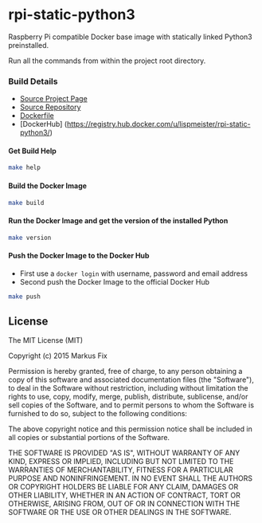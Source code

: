 # rpi-static-python3

Raspberry Pi compatible Docker base image with statically linked Python3 preinstalled.

Run all the commands from within the project root directory.

### Build Details
- [Source Project Page](https://github.com/lispmeister)
- [Source Repository](https://github.com/lispmeister/rpi-static-python3)
- [Dockerfile](https://github.com/lispmeister/rpi-static-python3/blob/master/Dockerfile)
- [DockerHub] (https://registry.hub.docker.com/u/lispmeister/rpi-static-python3/)

#### Get Build Help
```bash
make help
```

#### Build the Docker Image
```bash
make build
```

#### Run the Docker Image and get the version of the installed Python
```bash
make version
```

#### Push the Docker Image to the Docker Hub
* First use a `docker login` with username, password and email address
* Second push the Docker Image to the official Docker Hub

```bash
make push
```

## License

The MIT License (MIT)

Copyright (c) 2015 Markus Fix

Permission is hereby granted, free of charge, to any person obtaining a copy
of this software and associated documentation files (the "Software"), to deal
in the Software without restriction, including without limitation the rights
to use, copy, modify, merge, publish, distribute, sublicense, and/or sell
copies of the Software, and to permit persons to whom the Software is
furnished to do so, subject to the following conditions:

The above copyright notice and this permission notice shall be included in all
copies or substantial portions of the Software.

THE SOFTWARE IS PROVIDED "AS IS", WITHOUT WARRANTY OF ANY KIND, EXPRESS OR
IMPLIED, INCLUDING BUT NOT LIMITED TO THE WARRANTIES OF MERCHANTABILITY,
FITNESS FOR A PARTICULAR PURPOSE AND NONINFRINGEMENT. IN NO EVENT SHALL THE
AUTHORS OR COPYRIGHT HOLDERS BE LIABLE FOR ANY CLAIM, DAMAGES OR OTHER
LIABILITY, WHETHER IN AN ACTION OF CONTRACT, TORT OR OTHERWISE, ARISING FROM,
OUT OF OR IN CONNECTION WITH THE SOFTWARE OR THE USE OR OTHER DEALINGS IN THE
SOFTWARE.

